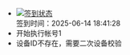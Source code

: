 - [![签到状态](https://github.com/p7wm/Cloud189-Actions/actions/workflows/main.yml/badge.svg?branch=main)](https://github.com/p7wm/Cloud189-Actions/actions/workflows/main.yml) <br> 签到时间：2025-06-14 18:41:28
- 开始执行帐号1
- 设备ID不存在，需要二次设备校验
